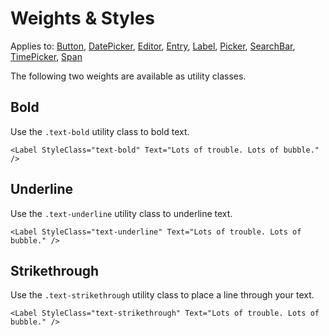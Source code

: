 # Weights & Styles

Applies to: [Button](https://docs.microsoft.com/en-us/dotnet/api/xamarin.forms.button?view=xamarin-forms), [DatePicker](https://docs.microsoft.com/en-us/dotnet/api/xamarin.forms.datepicker?view=xamarin-forms), [Editor](https://docs.microsoft.com/en-us/dotnet/api/xamarin.forms.editor?view=xamarin-forms), [Entry](https://docs.microsoft.com/en-us/dotnet/api/xamarin.forms.entry?view=xamarin-forms), [Label](https://docs.microsoft.com/en-us/dotnet/api/xamarin.forms.layout?view=xamarin-forms), [Picker](https://docs.microsoft.com/en-us/dotnet/api/xamarin.forms.picker?view=xamarin-forms), [SearchBar](https://docs.microsoft.com/en-us/dotnet/api/xamarin.forms.searchbar?view=xamarin-forms), [TimePicker](https://docs.microsoft.com/en-us/dotnet/api/xamarin.forms.timepicker?view=xamarin-forms), [Span](https://docs.microsoft.com/en-us/dotnet/api/xamarin.forms.span?view=xamarin-forms)

The following two weights are available as utility classes.

## Bold

Use the `.text-bold` utility class to bold text.

```text
<Label StyleClass="text-bold" Text="Lots of trouble. Lots of bubble." />
```

## Underline

Use the `.text-underline` utility class to underline text.

```text
<Label StyleClass="text-underline" Text="Lots of trouble. Lots of bubble." />
```

## Strikethrough

Use the `.text-strikethrough` utility class to place a line through your text.

```text
<Label StyleClass="text-strikethrough" Text="Lots of trouble. Lots of bubble." />
```

